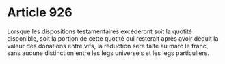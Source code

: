 # Article 926

Lorsque les dispositions testamentaires excéderont soit la quotité disponible, soit la portion de cette quotité qui resterait après avoir déduit la valeur des donations entre vifs, la réduction sera faite au marc le franc, sans aucune distinction entre les legs universels et les legs particuliers.